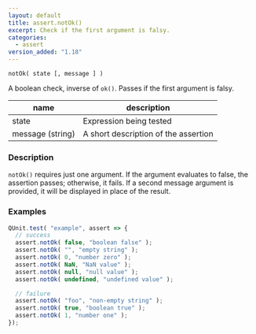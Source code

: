 ```yaml
---
layout: default
title: assert.notOk()
excerpt: Check if the first argument is falsy.
categories:
  - assert
version_added: "1.18"
---
```


`notOk( state [, message ] )`

A boolean check, inverse of `ok()`. Passes if the first argument is falsy.

| name               | description                          |
|--------------------|--------------------------------------|
| state              | Expression being tested              |
| message (string)   | A short description of the assertion |

### Description

`notOk()` requires just one argument. If the argument evaluates to false, the assertion passes; otherwise, it fails. If a second message argument is provided, it will be displayed in place of the result.

### Examples

```js
QUnit.test( "example", assert => {
  // success
  assert.notOk( false, "boolean false" );
  assert.notOk( "", "empty string" );
  assert.notOk( 0, "number zero" );
  assert.notOk( NaN, "NaN value" );
  assert.notOk( null, "null value" );
  assert.notOk( undefined, "undefined value" );

  // failure
  assert.notOk( "foo", "non-empty string" );
  assert.notOk( true, "boolean true" );
  assert.notOk( 1, "number one" );
});
```
